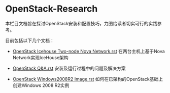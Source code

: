 OpenStack-Research
==================

本栏目文档旨在探讨OpenStack安装和配置技巧，力图给读者切实可行的实践参考。

目前包括以下几个文档：

* [OpenStack Icehouse Two-node Nova Network.rst](https://github.com/freecow/OpenStack-Research/blob/master/OpenStack-Icehouse-Twonode-Nova-Network.rst) 在两台主机上基于Nova Network实现IceHouse架构

* [OpenStack Q&A.rst](https://github.com/freecow/OpenStack-Research/blob/master/OpenStack-QA.rst)  安装及运行过程中的问题及解决方案

* [OpenStack Windows2008R2 Image.rst](https://github.com/freecow/OpenStack-Research/blob/master/OpenStack-Windows2008R2-Image.rst) 如何在已架构的OpenStack基础上创建Windows 2008 R2实例
